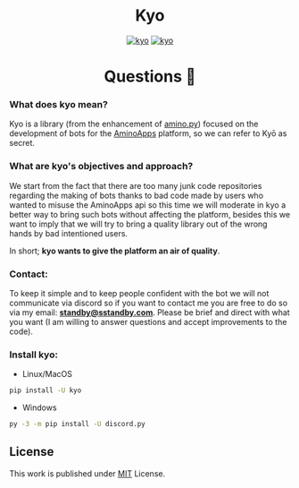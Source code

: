 <div align="center">

# Kyo
  
[![kyo](https://img.shields.io/pypi/v/kyo.svg?style=flat-square)](https://pypi.python.org/pypi/kyo)
[![kyo](https://img.shields.io/pypi/pyversions/kyo.svg?style=flat-square)](https://pypi.python.org/pypi/kyo)

# Questions :tada: 
</div>

### What does kyo mean?

Kyo is a library (from the enhancement of [amino.py](https://github.com/Slimakoi/Amino.py)) focused on the development of bots for the [AminoApps](https://aminoapps.com/) platform, so we can refer to Kyō as secret.


### What are kyo's objectives and approach?

We start from the fact that there are too many junk code repositories regarding the making of bots thanks to bad code made by users who wanted to misuse the AminoApps api so this time we will moderate in kyo a better way to bring such bots without affecting the platform, besides this we want to imply that we will try to bring a quality library out of the wrong hands by bad intentioned users.

In short; **kyo wants to give the platform an air of quality**.

### Contact:

To keep it simple and to keep people confident with the bot we will not communicate via discord so if you want to contact me you are free to do so via my email: **standby@sstandby.com**. Please be brief and direct with what you want (I am willing to answer questions and accept improvements to the code).

### Install kyo:

- Linux/MacOS

```sh
pip install -U kyo
```

- Windows

```sh
py -3 -m pip install -U discord.py
```


## License

This work is published under [MIT](https://github.com/cotes2020/jekyll-theme-chirpy/blob/master/LICENSE) License.
